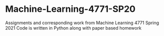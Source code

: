 # Machine-Learning-4771-SP20
Assignments and corresponding work from Machine Learning 4771 Spring 2021
Code is written in Python along with paper based homework
